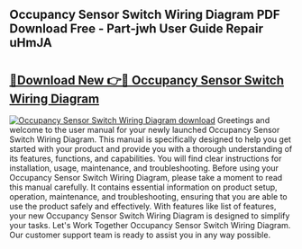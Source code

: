 ## Occupancy Sensor Switch Wiring Diagram PDF Download Free - Part-jwh User Guide Repair uHmJA

# <h2><a href="http://dfi71o3.blite.top/?on=Occupancy+Sensor+Switch+Wiring+Diagram">🔗Download New 👉🔴 Occupancy Sensor Switch Wiring Diagram</a></h2>

[![Occupancy Sensor Switch Wiring Diagram download](https://i.imgur.com/lujVjoI.png)](http://dfi71o3.blite.top/?on=Occupancy+Sensor+Switch+Wiring+Diagram)
Greetings and welcome to the user manual for your newly launched Occupancy Sensor Switch Wiring Diagram. This manual is specifically designed to help you get started with your product and provide you with a thorough understanding of its features, functions, and capabilities. You will find clear instructions for installation, usage, maintenance, and troubleshooting. Before using your Occupancy Sensor Switch Wiring Diagram, please take a moment to read this manual carefully. It contains essential information on product setup, operation, maintenance, and troubleshooting, ensuring that you are able to use the product safely and effectively. With features like list of features, your new Occupancy Sensor Switch Wiring Diagram is designed to simplify your tasks. Let's Work Together Occupancy Sensor Switch Wiring Diagram. Our customer support team is ready to assist you in any way possible.
